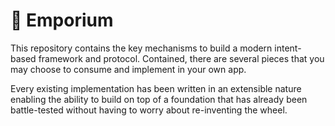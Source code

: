 # 🏪 Emporium

This repository contains the key mechanisms to build a modern intent-based framework and protocol. Contained, there are several pieces that you may choose to consume and implement in your own app.

Every existing implementation has been written in an extensible nature enabling the ability to build on top of a foundation that has already been battle-tested without having to worry about re-inventing the wheel.

